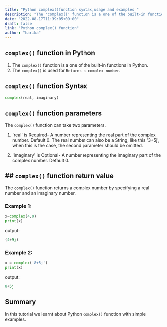 ```yaml
---
title: "Python complex()function syntax,usage and examples "
description: "The 'complex()' function is a one of the built-in functions in Python"
date: "2022-08-17T11:39:05+09:00"
draft: false
link: "Python complex() function"
author: "harika"
---
```


## `complex()` function in Python

1. The `complex()` function is a one of the built-in functions in Python.
2. The `complex()` is used for `Returns a complex number`.


## `complex()` function Syntax

```Python
complex(real, imaginary)
```

## `complex()` function parameters

The `complex()` function can take two parameters.

1. 'real'  is Required-  A number representing the real part of the complex number. Default 0. 
The real number can also be a String, like this '3+5j', when this is the case, the second parameter should be omitted.

2. 'imaginary' is Optional- A number representing the imaginary part of the complex number. Default 0.

## ## `complex()` function return value

The `complex()` function returns a complex number by specifying a real number and an imaginary number.


### Example 1:

```Python
x=complex(4,9) 
print(x) 

```
output:

```Python
(4+9j)
```

### Example 2: 

```Python
x = complex('8+5j')
print(x)
```
output:

```Python
8+5j
```
## Summary
In this tutorial we learnt about Python `complex()` function with simple examples.





